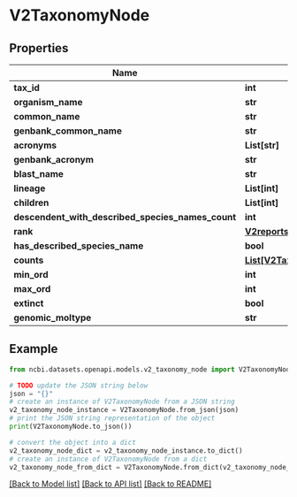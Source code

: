 # V2TaxonomyNode


## Properties

Name | Type | Description | Notes
------------ | ------------- | ------------- | -------------
**tax_id** | **int** |  | [optional] 
**organism_name** | **str** |  | [optional] 
**common_name** | **str** |  | [optional] 
**genbank_common_name** | **str** |  | [optional] 
**acronyms** | **List[str]** |  | [optional] 
**genbank_acronym** | **str** |  | [optional] 
**blast_name** | **str** |  | [optional] 
**lineage** | **List[int]** |  | [optional] 
**children** | **List[int]** |  | [optional] 
**descendent_with_described_species_names_count** | **int** |  | [optional] 
**rank** | [**V2reportsRankType**](V2reportsRankType.md) |  | [optional] 
**has_described_species_name** | **bool** |  | [optional] 
**counts** | [**List[V2TaxonomyNodeCountByType]**](V2TaxonomyNodeCountByType.md) |  | [optional] 
**min_ord** | **int** |  | [optional] 
**max_ord** | **int** |  | [optional] 
**extinct** | **bool** |  | [optional] 
**genomic_moltype** | **str** |  | [optional] 

## Example

```python
from ncbi.datasets.openapi.models.v2_taxonomy_node import V2TaxonomyNode

# TODO update the JSON string below
json = "{}"
# create an instance of V2TaxonomyNode from a JSON string
v2_taxonomy_node_instance = V2TaxonomyNode.from_json(json)
# print the JSON string representation of the object
print(V2TaxonomyNode.to_json())

# convert the object into a dict
v2_taxonomy_node_dict = v2_taxonomy_node_instance.to_dict()
# create an instance of V2TaxonomyNode from a dict
v2_taxonomy_node_from_dict = V2TaxonomyNode.from_dict(v2_taxonomy_node_dict)
```
[[Back to Model list]](../README.md#documentation-for-models) [[Back to API list]](../README.md#documentation-for-api-endpoints) [[Back to README]](../README.md)


